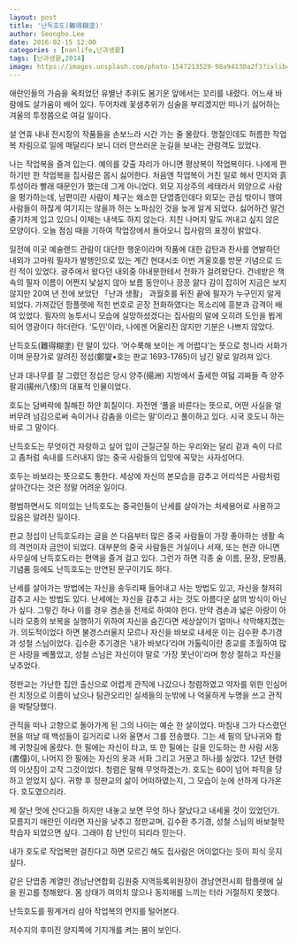 ```yaml
---
layout: post
title: '난득호도(難得糊塗)'
author: Seongbo.Lee
date: 2016-02-15 12:00
categories : [nanlife,난과생활]
tags: [난과생활,2014]
image: https://images.unsplash.com/photo-1547213529-98a94130a2f3?ixlib=rb-1.2.1&ixid=eyJhcHBfaWQiOjEyMDd9&auto=format&fit=crop&w=960&q=70
---
```


애란인들의 가슴을 옥죄었던 유별난 추위도 봄기운 앞에서는 꼬리를 내렸다. 어느새 바람에도 살가움이 배어 있다. 두어차례 꽃샘추위가 심술을 부리겠지만 떠나기 싫어하는 겨울의 투정쯤으로 여길 일이다. 

설 연휴 내내 전시장의 작품들을 손보느라 시간 가는 줄 몰랐다. 명절인데도 허름한 작업복 차림으로 일에 매달리다 보니 더러 안쓰러운 눈길을 보내는 관람객도 있었다. 

나는 작업복을 즐겨 입는다. 예의를 갖출 자리가 아니면 평상복이 작업복이다. 나에게 편하기만 한 작업복을 집사람은 몹시 싫어한다. 처음엔 작업복이 거친 일로 해서 먼지와 흙투성이라 빨래 때문인가 했는데 그게 아니었다. 외모 지상주의 세태라서 외양으로 사람을 평가하는데, 남편이란 사람이 체구는 왜소한 단엽종인데다 외모는 관심 밖이니 행여 사람들이 하찮게 여기지는 않을까 하는 노파심인 것을 늦게 알게 되었다. 싫어하건 말건 줄기차게 입고 있으니 이제는 내색도 하지 않는다. 지친 나머지 말도 꺼내고 싶지 않은 모양이다.
오늘 점심 때을 기하여 작업장에서 돌아오니 집사람의 표정이 밝았다.

일전에 이곳 예술랜드 관람이 대단한 행운이라며 작품에 대한 감탄과 찬사를 연발하던 내외가 고마워 필자가 발행인으로 있는 계간 현대시조 이번 겨울호를 방문 기념으로 드린 적이 있었다. 광주에서 왔다던 내외중 아내분한테서 전화가 걸려왔단다. 건네받은 책 속의 필자 이름이 어쩐지 낯설지 않아 보름 동안이나 끙끙 앓다 감이 잡히어 지금은 보지 않지만 20여 년 전에 보았던 「난과 생활」 과월호를 뒤진 끝에 필자가 누구인지 알게 되었다. 가져갔던 팜플렛에 적힌 번호로 곧장 전화하였다는 목소리에 흥분과 감격이 배여 있었다. 필자의 농투서니 모습에 실망하셨겠다는 집사람의 말에 오히려 도인을 뵙게 되어 영광이다 하더란다.
‘도인’이라, 나에겐 어울리진 않지만 기분은 나쁘지 않았다. 

난득호도(難得糊塗) 란 말이 있다. ‘어수룩해 보이는 게 어렵다’는 뜻으로 청나라 서화가이며 문장가로 알려진 정섭(鄭燮•호는 판교 1693-1765)이 남긴 말로 알려져 있다. 

난과 대나무를 잘 그렸던 정섭은 당시 양주(揚洲) 지방에서 출세한 여덟 괴짜들 즉 양주팔괴(揚州八怪)의 대표적 인물이었다. 

호도는 담벼락에 칠해진 하얀 회칠이다. 자전엔 ‘풀을 바른다는 뜻으로, 어떤 사실을 얼버무려 넘김으로써 속이거나 감춤을 이르는 말’이라고 풀이하고 있다. 시국 호도니 하는 바로 그 말이다. 

난득호도는 무엇이건 자랑하고 싶어 입이 근질근질 하는 우리와는 달리 겉과 속이 다르고 좀처럼 속내를 드러내지 않는 중국 사람들의 입맛에 꼭맞는 사자성어다. 

호두는 바보라는 뜻으로도 통한다. 세상에 자신의 본모습을 감추고 어리석은 사람처럼 살아간다는 것은 정말 어려운 일이다. 

평범하면서도 의미있는 난득호도는 중국인들이 난세를 살아가는 처세용어로 사용하고 있음은 알려진 일이다. 

판교 정섭이 난득호도라는 글을 쓴 다음부터 많은 중국 사람들이 가장 좋아하는 생활 속의 격언이자 금언이 되었다. 대부분의 중국 사람들은 거실이나 서재, 또는 현관 아니면 사무실에 난득호도라는 편액을 즐겨 걸고 있다. 그런가 하면 각종 술 이름, 문장, 문방품, 기념품 등에도 난득호도는 만연된 문구이기도 하다. 

난세를 살아가는 방법에는 자신을 송두리째 들어내고 사는 방법도 있고, 자신을 철저히 감추고 사는 방법도 있다. 난세에는 자신을 감추고 사는 것도 아름다운 삶의 방식이 아닌가 싶다. 그렇긴 하나 이를 경우 겸손을 전제로 하여야 한다. 만약 겸손과 넓은 아량이 아니라 모종의 보복을 실행하기 위하여 자신을 숨긴다면 세상살이가 얼마나 삭막해지겠는가. 
의도적이었다 하면 불경스러울지 모르나 자신을 바보로 내세운 이는 김수환 추기경과 성철 스님이었다. 김수환 추기경은 ‘내가 바보다’라며 가톨릭이란 종교를 초월하여  많은 사랑을 베풀었고, 성철 스님은 자신이야 말로 ‘가장 못난이’라며 항상 절하고 자신을 낮추었다. 

정판교는 가난한 집안 출신으로 어렵게 관직에 나갔으나 청렴하였고 약자를 위한 인심어린 치정으로 이름이 났으나 탐관오리인 실세들의 눈밖에 나 억울하게 누명을 쓰고 관직을 박탈당했다. 

관직을 떠나 고향으로 돌아가게 된 그의 나이는 예순 한 살이었다. 마침내 그가 다스렸던 현을 떠날 때 백성들이 길거리로 나와 울면서 그를 전송했다. 그는 세 필의 당나귀와 함께 귀향길에 올랐다. 한 필에는 자신이 타고, 또 한 필에는 길을 인도하는 한 사람 서동(書僮)이, 나머지 한 필에는 자신의 옷과 서화 그리고 거문고 하나를 실었다. 12년 현령의 이삿짐이 고작 그것이었다. 청렴은 말해 무엇하겠는가.
호도는 60이 넘어 파직을 당하고 얻었지 싶다. 귀향 후 정판교의 삶이 어떠하였는지, 그 모습이 눈에 선하게 다가온다. 호도였으리라. 

제 잘난 멋에 산다고들 하지만 내놓고 보면 무엇 하나 잘났다고 내세울    것이 있었던가. 모름지기 애란인 이라면 자신을 낮추고 정판교며, 김수환 추기경, 성철 스님의 바보철학 학습자 되었으면 싶다. 그래야 참 난인이 되리라 믿는다.

내가 호도로 작업복만 걸친다고 하면 모르긴 해도 집사람은 어이없다는 듯이 피식 웃지 싶다. 

같은 단엽종 계열인 경남난연합회 김원중 지역등록위원장이 경남연전시회 팜플렛에 실을 원고를 청해왔다. 몸 상태가 여의치 않으나 동지애를 느끼는 터라 거절하지 못했다.

난득호도를 핑계거리 삼아 작업복의 먼지를 털어본다. 

저수지의 후미진 양지쪽에 기지개를 켜는 봄이 보인다.     
 